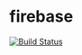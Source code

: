 # firebase

[![Build Status](https://travis-ci.com/TigerHacks/firebase.svg?branch=master)](https://travis-ci.com/TigerHacks/firebase)
